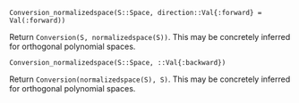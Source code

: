 ```
Conversion_normalizedspace(S::Space, direction::Val{:forward} = Val(:forward))
```

Return `Conversion(S, normalizedspace(S))`. This may be concretely inferred for orthogonal polynomial spaces.

```
Conversion_normalizedspace(S::Space, ::Val{:backward})
```

Return `Conversion(normalizedspace(S), S)`. This may be concretely inferred for orthogonal polynomial spaces.
